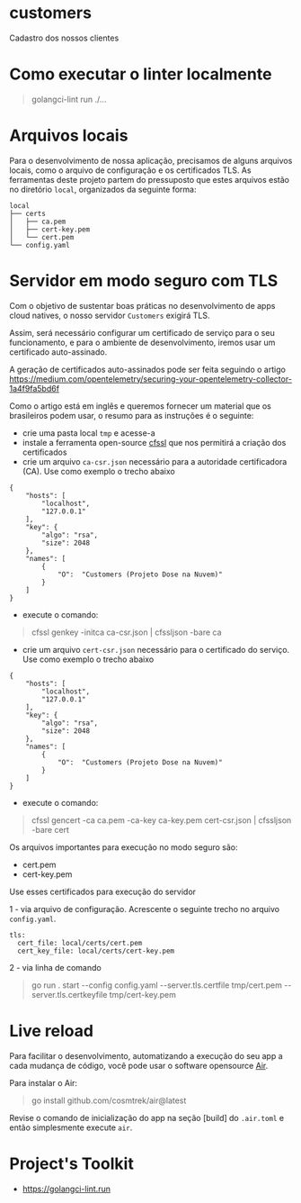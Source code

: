 # customers
Cadastro dos nossos clientes

# Como executar o linter localmente

> golangci-lint run ./...

# Arquivos locais

Para o desenvolvimento de nossa aplicação, precisamos de alguns arquivos locais, como o arquivo de configuração e os certificados TLS. As ferramentas deste projeto partem do pressuposto que estes arquivos estão no diretório `local`, organizados da seguinte forma:

```
local
├── certs
│   ├── ca.pem
│   ├── cert-key.pem
│   └── cert.pem
└── config.yaml
```

# Servidor em modo seguro com TLS

Com o objetivo de sustentar boas práticas no desenvolvimento de apps cloud natives, o nosso servidor `Customers` exigirá TLS.

Assim, será necessário configurar um certificado de serviço para o seu funcionamento, e para o ambiente de desenvolvimento, iremos usar um certificado auto-assinado.

A geração de certificados auto-assinados pode ser feita seguindo o artigo https://medium.com/opentelemetry/securing-your-opentelemetry-collector-1a4f9fa5bd6f

Como o artigo está em inglês e queremos fornecer um material que os brasileiros podem usar, o resumo para as instruções é o seguinte:

- crie uma pasta local `tmp` e acesse-a
- instale a ferramenta open-source [cfssl](https://github.com/cloudflare/cfssl) que nos permitirá a criação dos certificados
- crie um arquivo `ca-csr.json` necessário para a autoridade certificadora (CA). Use como exemplo o trecho abaixo
```
{
    "hosts": [
        "localhost",
        "127.0.0.1"
    ],
    "key": {
        "algo": "rsa",
        "size": 2048
    },
    "names": [
        {
            "O":  "Customers (Projeto Dose na Nuvem)"
        }
    ]
}
```
- execute o comando:
> cfssl genkey -initca ca-csr.json | cfssljson -bare ca
- crie um arquivo `cert-csr.json` necessário para o certificado do serviço. Use como exemplo o trecho abaixo
```
{
    "hosts": [
        "localhost",
        "127.0.0.1"
    ],
    "key": {
        "algo": "rsa",
        "size": 2048
    },
    "names": [
        {
            "O":  "Customers (Projeto Dose na Nuvem)"
        }
    ]
}
```
- execute o comando:
> cfssl gencert -ca ca.pem -ca-key ca-key.pem cert-csr.json | cfssljson -bare cert

Os arquivos importantes para execução no modo seguro são:
- cert.pem
- cert-key.pem

Use esses certificados para execução do servidor

1 - via arquivo de configuração. Acrescente o seguinte trecho no arquivo `config.yaml`.
```
tls:
  cert_file: local/certs/cert.pem
  cert_key_file: local/certs/cert-key.pem
```
2 - via linha de comando
> go run . start --config config.yaml --server.tls.certfile tmp/cert.pem --server.tls.certkeyfile tmp/cert-key.pem

# Live reload

Para facilitar o desenvolvimento, automatizando a execução do seu app a cada mudança de código, você pode usar o software opensource [Air](https://github.com/cosmtrek/air).

Para instalar o Air:
> go install github.com/cosmtrek/air@latest

Revise o comando de inicialização do app na seção [build] do `.air.toml` e então simplesmente execute `air`.

# Project's Toolkit

- https://golangci-lint.run
